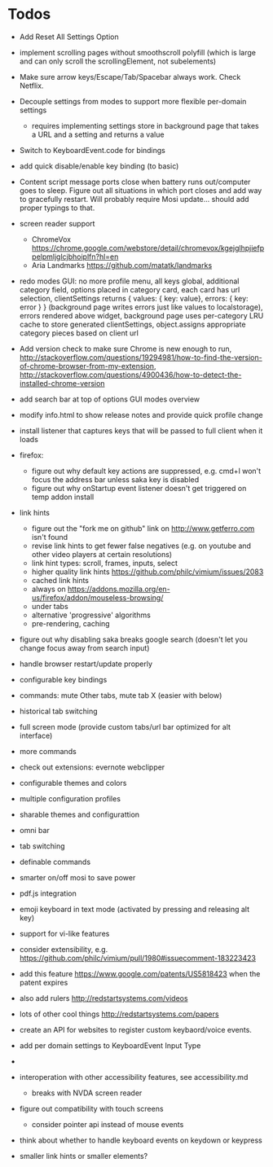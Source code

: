 # Todos

* Add Reset All Settings Option
* implement scrolling pages without smoothscroll polyfill (which is large and can only scroll the scrollingElement, not subelements)
* Make sure arrow keys/Escape/Tab/Spacebar always work. Check Netflix.
* Decouple settings from modes to support more flexible per-domain settings
  * requires implementing settings store in background page that takes a URL and a setting and returns a value
* Switch to KeyboardEvent.code for bindings
* add quick disable/enable key binding (to basic)
* Content script message ports close when battery runs out/computer goes to sleep. Figure out all situations in which port closes and add way to gracefully restart. Will probably require Mosi update... should add proper typings to that.
* screen reader support
  * ChromeVox https://chrome.google.com/webstore/detail/chromevox/kgejglhpjiefppelpmljglcjbhoiplfn?hl=en
  * Aria Landmarks https://github.com/matatk/landmarks
* redo modes GUI: no more profile menu, all keys global, additional category field, options placed in category card, each card has url selection, clientSettings returns { values: { key: value}, errors: { key: error } } (background page writes errors just like values to localstorage), errors rendered above widget, background page uses per-category LRU cache to store generated clientSettings, object.assigns appropriate category pieces based on client url
* Add version check to make sure Chrome is new enough to run, http://stackoverflow.com/questions/19294981/how-to-find-the-version-of-chrome-browser-from-my-extension, http://stackoverflow.com/questions/4900436/how-to-detect-the-installed-chrome-version
* add search bar at top of options GUI modes overview
* modify info.html to show release notes and provide quick profile change
* install listener that captures keys that will be passed to full client when it loads
* firefox:
    * figure out why default key actions are suppressed, e.g. cmd+l won't focus the address bar unless saka key is disabled
    * figure out why onStartup event listener doesn't get triggered on temp addon install
* link hints
    * figure out the "fork me on github" link on http://www.getferro.com isn't found
    * revise link hints to get fewer false negatives (e.g. on youtube and other video players at certain resolutions)
    * link hint types: scroll, frames, inputs, select
    * higher quality link hints https://github.com/philc/vimium/issues/2083
    * cached link hints
    * always on https://addons.mozilla.org/en-us/firefox/addon/mouseless-browsing/
    * under tabs
    * alternative 'progressive' algorithms
    * pre-rendering, caching
* figure out why disabling saka breaks google search (doesn't let you change focus away from search input)
* handle browser restart/update properly
* configurable key bindings
* commands: mute Other tabs, mute tab X (easier with below)
* historical tab switching
* full screen mode (provide custom tabs/url bar optimized for alt interface)
* more commands
* check out extensions: evernote webclipper
* configurable themes and colors
* multiple configuration profiles
* sharable themes and configurattion
* omni bar
* tab switching
* definable commands
* smarter on/off mosi to save power
* pdf.js integration
* emoji keyboard in text mode (activated by pressing and releasing alt key)
* support for vi-like features
* consider extensibility, e.g. https://github.com/philc/vimium/pull/1980#issuecomment-183223423
* add this feature https://www.google.com/patents/US5818423 when the patent expires
* also add rulers http://redstartsystems.com/videos
* lots of other cool things http://redstartsystems.com/papers
* create an API for websites to register custom keybaord/voice events. 
* add per domain settings to KeyboardEvent Input Type
* 
* interoperation with other accessibility features, see accessibility.md
  * breaks with NVDA screen reader
* figure out compatibility with touch screens
  * consider pointer api instead of mouse events


* think about whether to handle keyboard events on keydown or keypress

* smaller link hints or smaller elements?